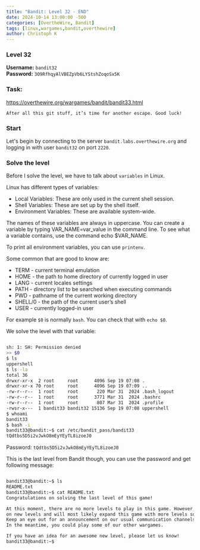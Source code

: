 ```yaml
---
title: "Bandit: Level 32 - END"
date: 2024-10-14 13:00:00 -500 
categories: [OvertheWire, Bandit]
tags: [linux,wargames,bandit,overthewire]
author: Christoph K
---
```


### Level 32

**Username:** `bandit32`  
**Password:** `3O9RfhqyAlVBEZpVb6LYStshZoqoSx5K`

### Task:
https://overthewire.org/wargames/bandit/bandit33.html

<!-- PICTURE FROM TASK -->

    After all this git stuff, it’s time for another escape. Good luck!
<!-- change username bandit!! -->


### Start

Let's begin by connecting to the server `bandit.labs.overthewire.org` and logging in with user `bandit32` on port `2220`.



<!-- CHANGE COMMANDS IF NECCESSARY -->


### Solve the level




Before I solve the level, we have to talk about `variables` in Linux.

Linux has different types of variables:

- Local Variables: These are only used in the current shell session.
- Shell Variables: These are set up by the shell itself.
- Environment Variables: These are available system-wide.

The names of these variables are always in uppercase. You can create a variable by typing VAR_NAME=var_value in the command line. To see what a variable contains, use the command echo $VAR_NAME.

To print all environment variables, you can use `printenv`.

Some common that are good to know are:

- TERM -  current terminal emulation
- HOME - the path to home directory of currently logged in user
- LANG - current locales settings
- PATH - directory list to be searched when executing commands
- PWD - pathname of the current working directory
- SHELL/0 - the path of the current user’s shell
- USER - currently logged-in user



For example `$0` is normally `bash`. You can check that with `echo $0`.



We solve the level with that variable:

``` bash

sh: 1: SH: Permission denied
>> $0
$ ls
uppershell
$ ls -la
total 36
drwxr-xr-x  2 root     root      4096 Sep 19 07:08 .
drwxr-xr-x 70 root     root      4096 Sep 19 07:09 ..
-rw-r--r--  1 root     root       220 Mar 31  2024 .bash_logout
-rw-r--r--  1 root     root      3771 Mar 31  2024 .bashrc
-rw-r--r--  1 root     root       807 Mar 31  2024 .profile
-rwsr-x---  1 bandit33 bandit32 15136 Sep 19 07:08 uppershell
$ whoami
bandit33
$ bash -i
bandit33@bandit:~$ cat /etc/bandit_pass/bandit33
tQdtbs5D5i2vJwkO8mEyYEyTL8izoeJ0

```

Password: `tQdtbs5D5i2vJwkO8mEyYEyTL8izoeJ0`


This is the last level from Bandit though, you can use the password and get following message:

```bash

bandit33@bandit:~$ ls
README.txt
bandit33@bandit:~$ cat README.txt
Congratulations on solving the last level of this game!

At this moment, there are no more levels to play in this game. However, we are constantly working
on new levels and will most likely expand this game with more levels soon.
Keep an eye out for an announcement on our usual communication channels!
In the meantime, you could play some of our other wargames.

If you have an idea for an awesome new level, please let us know!
bandit33@bandit:~$

```


